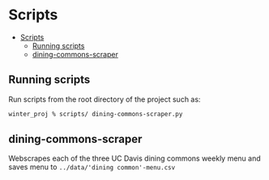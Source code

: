 # Scripts


- [Scripts](#scripts)
  - [Running scripts](#running-scripts)
  - [dining-commons-scraper](#dining-commons-scraper)


## Running scripts

Run scripts from the root directory of the project such as:

```bash
winter_proj % scripts/ dining-commons-scraper.py
```


## dining-commons-scraper

Webscrapes each of the three UC Davis dining commons weekly menu and saves menu
to `../data/'dining common'-menu.csv`
